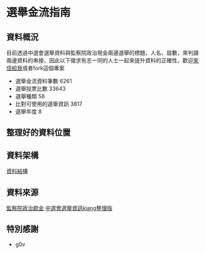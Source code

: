 選舉金流指南
===

## 資料概況

目前透過中選會選舉資料與監察院政治現金兩邊選舉的標題，人名，屆數，來判讀兩邊資料的串接，因此以下徵求有志一同的人士一起來提升資料的正確性，歡迎[來信給我](ntuaha@gmail.com)或者fork這個專案


- 選舉金流資料筆數  6261
- 選舉投票比數     33643
- 選舉種類            58
- 比對可使用的選舉資訊   3817
- 選舉年度            8


## 整理好的資料位置





## 資料架構

[資料結構](https://docs.google.com/spreadsheets/d/1I6QGcDpmXxNY9_gZaWDkgHfRJyvGqGQEGARkr6YBnTM/edit?usp=sharing)     


## 資料來源
[監察院政治獻金](http://sunshine.cy.gov.tw/GipOpenWeb/wSite/sp)
[中選會選舉資訊kiang整理版](https://github.com/kiang/sunshine.cy.gov.tw)



## 特別感謝
- g0v



